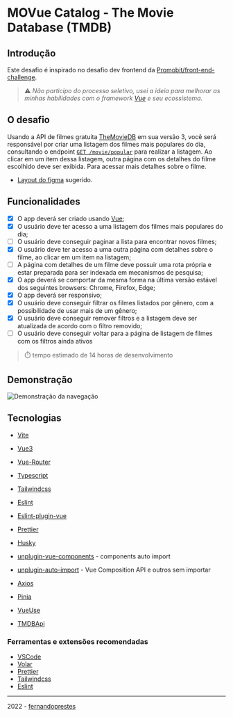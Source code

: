 # MOVue Catalog - The Movie Database (TMDB)

## Introdução

Este desafio é inspirado no desafio dev frontend da [Promobit/front-end-challenge](https://github.com/Promobit/front-end-challenge).

> ⚠️ _Não participo do processo seletivo, usei a ideia para melhorar as minhas habilidades com o framework [Vue](https://vuejs.org/) e seu ecossistema._

## O desafio

Usando a API de filmes gratuita [TheMovieDB](https://developers.themoviedb.org/3/getting-started/introduction) em sua versão 3, você será responsável por criar uma listagem dos filmes mais populares do dia, consultando o endpoint [`GET /movie/popular`](https://developers.themoviedb.org/3/movies/get-popular-movies) para realizar a listagem. Ao clicar em um item dessa listagem, outra página com os detalhes do filme escolhido deve ser exibida. Para acessar mais detalhes sobre o filme.

- [Layout do figma](https://www.figma.com/file/rM7WPqhLY9ObnGzSCeWLxB/Teste-Front-End) sugerido.

## Funcionalidades

- [x] O app deverá ser criado usando [Vue](https://vuejs.org/);
- [x] O usuário deve ter acesso a uma listagem dos filmes mais populares do dia;
- [ ] O usuário deve conseguir paginar a lista para encontrar novos filmes;
- [x] O usuário deve ter acesso a uma outra página com detalhes sobre o filme, ao clicar em um item na listagem;
- [ ] A página com detalhes de um filme deve possuir uma rota própria e estar preparada para ser indexada em mecanismos de pesquisa;
- [x] O app deverá se comportar da mesma forma na última versão estável dos seguintes browsers: Chrome, Firefox, Edge;
- [x] O app deverá ser responsivo;
- [x] O usuário deve conseguir filtrar os filmes listados por gênero, com a possibilidade de usar mais de um gênero;
- [x] O usuário deve conseguir remover filtros e a listagem deve ser atualizada de acordo com o filtro removido;
- [ ] O usuário deve conseguir voltar para a página de listagem de filmes com os filtros ainda ativos

> ⏱️ tempo estimado de 14 horas de desenvolvimento

## Demonstração

![Demonstração da navegação](./src/assets/img/navigation.gif)

## Tecnologias

- [Vite](https://vitejs.dev/)
- [Vue3](https://vuejs.org/)
- [Vue-Router](https://router.vuejs.org/)
- [Typescript](https://www.typescriptlang.org/)
- [Tailwindcss](https://tailwindcss.com/)
- [Eslint](https://eslint.org/)
- [Eslint-plugin-vue](https://eslint.vuejs.org/)
- [Prettier](https://prettier.io/)
- [Husky](https://typicode.github.io/husky/#/)
- [unplugin-vue-components](https://github.com/antfu/unplugin-vue-components) - components auto import
- [unplugin-auto-import](https://github.com/antfu/unplugin-auto-import) - Vue Composition API e outros sem importar
- [Axios](https://axios-http.com/)
- [Pinia](https://pinia.vuejs.org/)
- [VueUse](https://vueuse.org/)

- [TMDBApi](https://developers.themoviedb.org/3)

### Ferramentas e extensões recomendadas

- [VSCode](https://code.visualstudio.com/)
- [Volar](https://marketplace.visualstudio.com/items?itemName=johnsoncodehk.volar)
- [Prettier](https://marketplace.visualstudio.com/items?itemName=esbenp.prettier-vscode)
- [Tailwindcss](https://marketplace.visualstudio.com/items?itemName=bradlc.vscode-tailwindcss)
- [Eslint](https://marketplace.visualstudio.com/items?itemName=dbaeumer.vscode-eslint)

---

2022 - [fernandoprestes](https://github.com/fernandoprestes)
